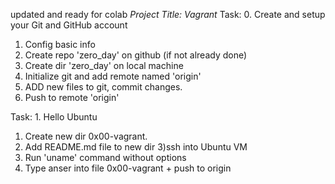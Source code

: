 updated and ready for colab
*Project Title:* _Vagrant_
Task: 0. Create and setup your Git and GitHub account
1) Config basic info
2) Create repo 'zero_day' on github (if not already done)
3) Create dir 'zero_day' on local machine
4) Initialize git and add remote named 'origin'
5) ADD new files to git, commit changes.
6) Push to remote 'origin'

Task: 1. Hello Ubuntu
1) Create new dir 0x00-vagrant.
2) Add README.md file to new dir
3)ssh into Ubuntu VM
4) Run 'uname' command without options
5) Type anser into file 0x00-vagrant + push to origin
